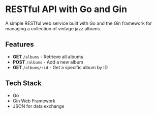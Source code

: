 # RESTful API with Go and Gin

A simple RESTful web service built with Go and the Gin framework for managing a collection of vintage jazz albums.

## Features

- **GET** `/albums` - Retrieve all albums
- **POST** `/albums` - Add a new album
- **GET** `/albums/:id` - Get a specific album by ID

## Tech Stack

- Go
- Gin Web Framework
- JSON for data exchange
